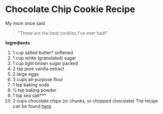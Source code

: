 # Chocolate Chip Cookie Recipe
My mom once said
> "These are the best cookies I've ever had!"

**Ingredients**
1. 1 cup salted butter* softened
2. 1 cup white (granulated) sugar
3. 1 cup light brown sugar packed
4. 2 tsp pure vanilla extract
5. 2 large eggs
6. 3 cups all-purpose flour
7. 1 tsp baking soda
8. ½ tsp baking powder
9. 1 tsp sea salt***
10. 2 cups chocolate chips (or chunks, or chopped chocolate)
The recipe can be found [here](https://joyfoodsunshine.com/the-most-amazing-chocolate-chip-cookies/).

